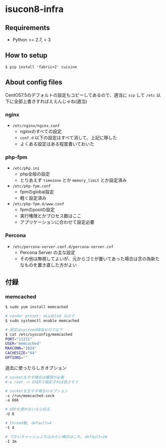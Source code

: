 # isucon8-infra
## Requirements
- Python >= 2.7, < 3

## How to setup
```
$ pip install 'fabric<2' cuisine
```

## About config files
CentOS7.5のデフォルトの設定もコピーしてあるので、適当に `scp` して `/etc` 以下に全部上書きすればええんじゃね(適当)

### nginx
* `/etc/nginx/nginx.conf`
  - nginxのすべての設定
  - `conf.d` 以下の設定はすべて消して、上記に移した
  - よくある設定はある程度書いておいた

### php-fpm
* `/etc/php.ini`
  - php全般の設定
  - とりあえず `timezone` とか `memory_limit` とか設定済み
* `/etc/php-fpm.conf`
  - fpmのglobal設定
  - 軽く設定済み
* `/etc/php-fpm.d/www.conf`
  - fpmのpoolの設定
  - 実行権限とかプロセス数はここ
  - アプリケーションに合わせて設定必要

### Percona
* `/etc/percona-server.conf.d/percona-server.cnf`
  - Percona Server の主な設定
  - その他は無視してよいが、元からゴミが置いてあった場合は念の為新たなものを置き直した方がよい

## 付録
### memcached
```bash
$ sudo yum install memcached

# vendor preset: disabled なので
$ sudo systemctl enable memcached

# 設定はsystemd経由なので以下
$ cat /etc/sysconfig/memcached
PORT="11211"
USER="memcached"
MAXCONN="1024"
CACHESIZE="64"
OPTIONS=""
```

過去に使ったらしきオプション
```bash
# socket生やす場合は権限が必要
#-u root -> USERで指定すれば良さそう

# socketを生やす場合のオプション
-s /run/memcached.sock
-a 666

# UDPを使わないなら切る
-U 0

# thread数, default=4
-t 4

# でかいキャッシュぶち込みたい場合はこれ, default=1m
-I 3m
```